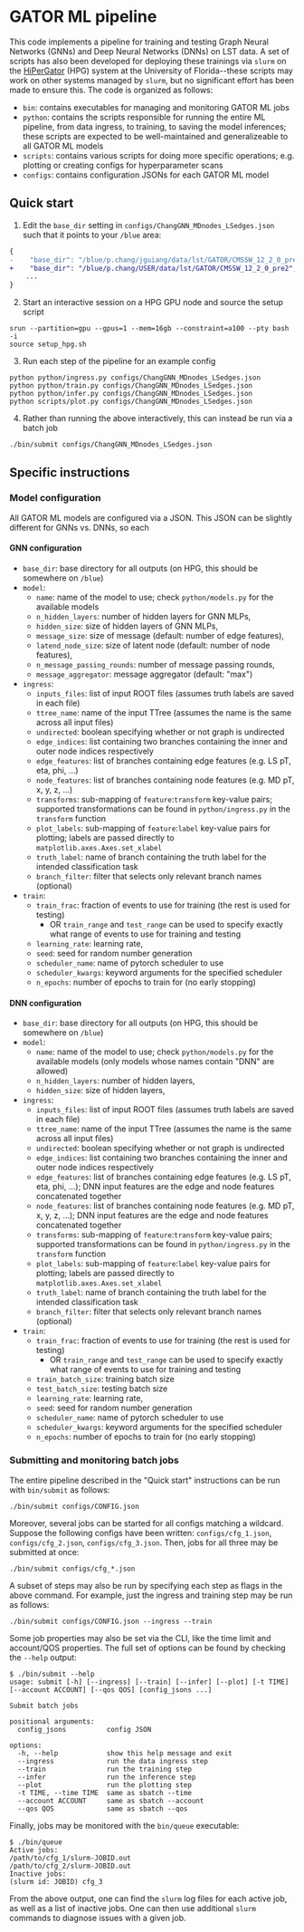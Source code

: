 # GATOR ML pipeline
This code implements a pipeline for training and testing Graph Neural Networks (GNNs) and Deep Neural Networks (DNNs) on LST data. 
A set of scripts has also been developed for deploying these trainings via `slurm` on the [HiPerGator](https://www.rc.ufl.edu/about/hipergator/) (HPG) system at the University of Florida--these scripts may work on other systems managed by `slurm`, but no significant effort has been made to ensure this.
The code is organized as follows:
- `bin`: contains executables for managing and monitoring GATOR ML jobs
- `python`: contains the scripts responsible for running the entire ML pipeline, from data ingress, to training, to saving the model inferences; these scripts are expected to be well-maintained and generalizeable to all GATOR ML models
- `scripts`: contains various scripts for doing more specific operations; e.g. plotting or creating configs for hyperparameter scans
- `configs`: contains configuration JSONs for each GATOR ML model

## Quick start
1. Edit the `base_dir` setting in `configs/ChangGNN_MDnodes_LSedges.json` such that it points to your `/blue` area:
```diff
{
-    "base_dir": "/blue/p.chang/jguiang/data/lst/GATOR/CMSSW_12_2_0_pre2",
+    "base_dir": "/blue/p.chang/USER/data/lst/GATOR/CMSSW_12_2_0_pre2",
    ...
}
```
2. Start an interactive session on a HPG GPU node and source the setup script
```
srun --partition=gpu --gpus=1 --mem=16gb --constraint=a100 --pty bash -i
source setup_hpg.sh
```
3. Run each step of the pipeline for an example config
```
python python/ingress.py configs/ChangGNN_MDnodes_LSedges.json
python python/train.py configs/ChangGNN_MDnodes_LSedges.json
python python/infer.py configs/ChangGNN_MDnodes_LSedges.json
python scripts/plot.py configs/ChangGNN_MDnodes_LSedges.json
```
4. Rather than running the above interactively, this can instead be run via a batch job
```
./bin/submit configs/ChangGNN_MDnodes_LSedges.json
```

## Specific instructions
### Model configuration
All GATOR ML models are configured via a JSON. 
This JSON can be slightly different for GNNs vs. DNNs, so each

#### GNN configuration
- `base_dir`: base directory for all outputs (on HPG, this should be somewhere on `/blue`)
- `model`:
  - `name`: name of the model to use; check `python/models.py` for the available models
  - `n_hidden_layers`: number of hidden layers for GNN MLPs,
  - `hidden_size`: size of hidden layers of GNN MLPs,
  - `message_size`: size of message (default: number of edge features),
  - `latend_node_size`: size of latent node (default: number of node features),
  - `n_message_passing_rounds`: number of message passing rounds,
  - `message_aggregator`: message aggregator (default: "max")
- `ingress`:
  - `inputs_files`: list of input ROOT files (assumes truth labels are saved in each file)
  - `ttree_name`: name of the input TTree (assumes the name is the same across all input files)
  - `undirected`: boolean specifying whether or not graph is undirected
  - `edge_indices`: list containing two branches containing the inner and outer node indices respectively
  - `edge_features`: list of branches containing edge features (e.g. LS pT, eta, phi, ...)
  - `node_features`: list of branches containing node features (e.g. MD pT, x, y, z, ...)
  - `transforms`: sub-mapping of `feature`:`transform` key-value pairs; supported transformations can be found in `python/ingress.py` in the `transform` function
  - `plot_labels`: sub-mapping of `feature`:`label` key-value pairs for plotting; labels are passed directly to `matplotlib.axes.Axes.set_xlabel`
  - `truth_label`: name of branch containing the truth label for the intended classification task
  - `branch_filter`: filter that selects only relevant branch names (optional)
- `train`:
  - `train_frac`: fraction of events to use for training (the rest is used for testing)
    - OR `train_range` and `test_range` can be used to specify exactly what range of events to use for training and testing
  - `learning_rate`: learning rate,
  - `seed`: seed for random number generation
  - `scheduler_name`: name of pytorch scheduler to use
  - `scheduler_kwargs`: keyword arguments for the specified scheduler
  - `n_epochs`: number of epochs to train for (no early stopping)

#### DNN configuration
- `base_dir`: base directory for all outputs (on HPG, this should be somewhere on `/blue`)
- `model`:
  - `name`: name of the model to use; check `python/models.py` for the available models (only models whose names contain "DNN" are allowed)
  - `n_hidden_layers`: number of hidden layers,
  - `hidden_size`: size of hidden layers,
- `ingress`:
  - `inputs_files`: list of input ROOT files (assumes truth labels are saved in each file)
  - `ttree_name`: name of the input TTree (assumes the name is the same across all input files)
  - `undirected`: boolean specifying whether or not graph is undirected
  - `edge_indices`: list containing two branches containing the inner and outer node indices respectively
  - `edge_features`: list of branches containing edge features (e.g. LS pT, eta, phi, ...); DNN input features are the edge and node features concatenated together
  - `node_features`: list of branches containing node features (e.g. MD pT, x, y, z, ...); DNN input features are the edge and node features concatenated together
  - `transforms`: sub-mapping of `feature`:`transform` key-value pairs; supported transformations can be found in `python/ingress.py` in the `transform` function
  - `plot_labels`: sub-mapping of `feature`:`label` key-value pairs for plotting; labels are passed directly to `matplotlib.axes.Axes.set_xlabel`
  - `truth_label`: name of branch containing the truth label for the intended classification task
  - `branch_filter`: filter that selects only relevant branch names (optional)
- `train`:
  - `train_frac`: fraction of events to use for training (the rest is used for testing)
    - OR `train_range` and `test_range` can be used to specify exactly what range of events to use for training and testing
  - `train_batch_size`: training batch size
  - `test_batch_size`: testing batch size
  - `learning_rate`: learning rate,
  - `seed`: seed for random number generation
  - `scheduler_name`: name of pytorch scheduler to use
  - `scheduler_kwargs`: keyword arguments for the specified scheduler
  - `n_epochs`: number of epochs to train for (no early stopping)

### Submitting and monitoring batch jobs
The entire pipeline described in the "Quick start" instructions can be run with `bin/submit` as follows:
```
./bin/submit configs/CONFIG.json
```
Moreover, several jobs can be started for all configs matching a wildcard. 
Suppose the following configs have been written: `configs/cfg_1.json`, `configs/cfg_2.json`, `configs/cfg_3.json`.
Then, jobs for all three may be submitted at once:
```
./bin/submit configs/cfg_*.json
```
A subset of steps may also be run by specifying each step as flags in the above command. 
For example, just the ingress and training step may be run as follows:
```
./bin/submit configs/CONFIG.json --ingress --train
```
Some job properties may also be set via the CLI, like the time limit and account/QOS properties. 
The full set of options can be found by checking the `--help` output:
```
$ ./bin/submit --help
usage: submit [-h] [--ingress] [--train] [--infer] [--plot] [-t TIME] [--account ACCOUNT] [--qos QOS] [config_jsons ...]

Submit batch jobs

positional arguments:
  config_jsons          config JSON

options:
  -h, --help            show this help message and exit
  --ingress             run the data ingress step
  --train               run the training step
  --infer               run the inference step
  --plot                run the plotting step
  -t TIME, --time TIME  same as sbatch --time
  --account ACCOUNT     same as sbatch --account
  --qos QOS             same as sbatch --qos
```
Finally, jobs may be monitored with the `bin/queue` executable:
```
$ ./bin/queue
Active jobs:
/path/to/cfg_1/slurm-JOBID.out
/path/to/cfg_2/slurm-JOBID.out
Inactive jobs:
(slurm id: JOBID) cfg_3
```
From the above output, one can find the `slurm` log files for each active job, as well as a list of inactive jobs. 
One can then use additional `slurm` commands to diagnose issues with a given job.
